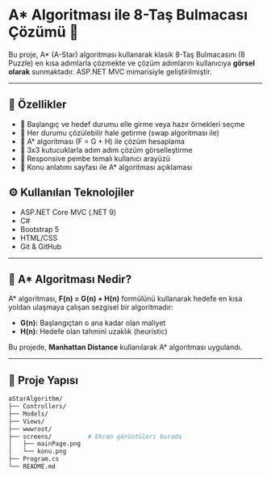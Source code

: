 
# A* Algoritması ile 8-Taş Bulmacası Çözümü 🎯

Bu proje, A* (A-Star) algoritması kullanarak klasik 8-Taş Bulmacasını (8 Puzzle) en kısa adımlarla çözmekte ve çözüm adımlarını kullanıcıya **görsel olarak** sunmaktadır. ASP.NET MVC mimarisiyle geliştirilmiştir.

---

## 🚀 Özellikler

- 🔢 Başlangıç ve hedef durumu elle girme veya hazır örnekleri seçme
- 🎯 Her durumu çözülebilir hale getirme (swap algoritması ile)
- 🧠 A* algoritması (F = G + H) ile çözüm hesaplama
- 📐 3x3 kutucuklarla adım adım çözüm görselleştirme
- 🎀 Responsive pembe temalı kullanıcı arayüzü
- 📘 Konu anlatımı sayfası ile A* algoritması açıklaması

## ⚙️ Kullanılan Teknolojiler

- ASP.NET Core MVC (.NET 9)
- C#
- Bootstrap 5
- HTML/CSS
- Git & GitHub

---

## 🧠 A* Algoritması Nedir?

A* algoritması, **F(n) = G(n) + H(n)** formülünü kullanarak hedefe en kısa yoldan ulaşmaya çalışan sezgisel bir algoritmadır:

- **G(n):** Başlangıçtan o ana kadar olan maliyet
- **H(n):** Hedefe olan tahmini uzaklık (heuristic)

Bu projede, **Manhattan Distance** kullanılarak A* algoritması uygulandı.

---

## 📂 Proje Yapısı

```bash
aStarAlgorithm/
├── Controllers/
├── Models/
├── Views/
├── wwwroot/
├── screens/          # Ekran görüntüleri burada
│   ├── mainPage.png
│   └── konu.png
├── Program.cs
└── README.md
